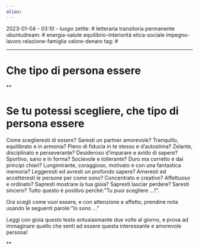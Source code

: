```yaml
---
alias: 
---
```

2023-01-04 - 03:10 - *luogo*
zettle: # letteraria transitoria permanente
ubuntudream: # energia-salute equilibrio-interiorità etica-sociale impegno-lavoro relazione-famiglia valore-denaro 
tag: #

---
# Che tipo di persona essere

**

# Se tu potessi scegliere, che tipo di persona essere

Come sceglieresti di essere? Saresti un partner amorevole? Tranquillo, equilibrato e in armonia? Pieno di fiducia in te stesso e d’autostima? Zelante, disciplinato e perseverante? Desideroso d’imparare e avido di sapere? Sportivo, sano e in forma? Socievole e tollerante? Duro ma corretto e dai principi chiari? Lungimirante, coraggioso, motivato e con una fantastica memoria? Leggeresti ed avresti un profondo sapere? Ameresti ed accetteresti le persone per come sono? Concentrato e creativo? Affettuoso e ordinato? Sapresti mostrare la tua gioia? Sapresti lasciar perdere? Saresti sincero? Tutto questo è positivo perché:”Tu puoi scegliere …!”.

Ora scegli come vuoi essere, e con attenzione e affetto, prendine nota usando le seguenti parole:”Io sono …”

Leggi con gioia questo testo entusiasmante due volte al giorno, e prova ad immaginare quello che senti ad essere questa interessante e amorevole persona!

**